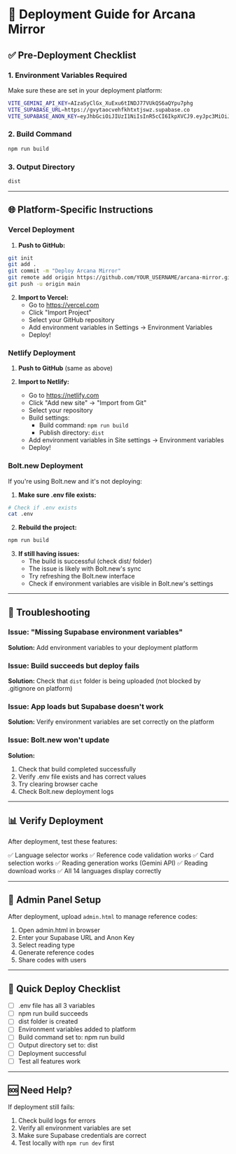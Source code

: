 # 🚀 Deployment Guide for Arcana Mirror

## ✅ Pre-Deployment Checklist

### 1. Environment Variables Required

Make sure these are set in your deployment platform:

```bash
VITE_GEMINI_API_KEY=AIzaSyClGx_XuExu6tINDJ77VUkQS6aQYpu7phg
VITE_SUPABASE_URL=https://gvytaocvehfkhtxtjswz.supabase.co
VITE_SUPABASE_ANON_KEY=eyJhbGciOiJIUzI1NiIsInR5cCI6IkpXVCJ9.eyJpc3MiOiJzdXBhYmFzZSIsInJlZiI6Imd2eXRhb2N2ZWhma2h0eHRqc3d6Iiwicm9sZSI6ImFub24iLCJpYXQiOjE3NjA0NDA0MTAsImV4cCI6MjA3NjAxNjQxMH0.t70bj-SYzVKj0-NF3Pfie6cVPvpM0-SNeZIjxSZEyLQ
```

### 2. Build Command
```bash
npm run build
```

### 3. Output Directory
```bash
dist
```

---

## 🌐 Platform-Specific Instructions

### Vercel Deployment

1. **Push to GitHub:**
```bash
git init
git add .
git commit -m "Deploy Arcana Mirror"
git remote add origin https://github.com/YOUR_USERNAME/arcana-mirror.git
git push -u origin main
```

2. **Import to Vercel:**
   - Go to https://vercel.com
   - Click "Import Project"
   - Select your GitHub repository
   - Add environment variables in Settings → Environment Variables
   - Deploy!

### Netlify Deployment

1. **Push to GitHub** (same as above)

2. **Import to Netlify:**
   - Go to https://netlify.com
   - Click "Add new site" → "Import from Git"
   - Select your repository
   - Build settings:
     - Build command: `npm run build`
     - Publish directory: `dist`
   - Add environment variables in Site settings → Environment variables
   - Deploy!

### Bolt.new Deployment

If you're using Bolt.new and it's not deploying:

1. **Make sure .env file exists:**
```bash
# Check if .env exists
cat .env
```

2. **Rebuild the project:**
```bash
npm run build
```

3. **If still having issues:**
   - The build is successful (check dist/ folder)
   - The issue is likely with Bolt.new's sync
   - Try refreshing the Bolt.new interface
   - Check if environment variables are visible in Bolt.new's settings

---

## 🔧 Troubleshooting

### Issue: "Missing Supabase environment variables"
**Solution:** Add environment variables to your deployment platform

### Issue: Build succeeds but deploy fails
**Solution:** Check that `dist` folder is being uploaded (not blocked by .gitignore on platform)

### Issue: App loads but Supabase doesn't work
**Solution:** Verify environment variables are set correctly on the platform

### Issue: Bolt.new won't update
**Solution:**
1. Check that build completed successfully
2. Verify .env file exists and has correct values
3. Try clearing browser cache
4. Check Bolt.new deployment logs

---

## 📊 Verify Deployment

After deployment, test these features:

✅ Language selector works
✅ Reference code validation works
✅ Card selection works
✅ Reading generation works (Gemini API)
✅ Reading download works
✅ All 14 languages display correctly

---

## 🎯 Admin Panel Setup

After deployment, upload `admin.html` to manage reference codes:

1. Open admin.html in browser
2. Enter your Supabase URL and Anon Key
3. Select reading type
4. Generate reference codes
5. Share codes with users

---

## 📝 Quick Deploy Checklist

- [ ] .env file has all 3 variables
- [ ] npm run build succeeds
- [ ] dist folder is created
- [ ] Environment variables added to platform
- [ ] Build command set to: npm run build
- [ ] Output directory set to: dist
- [ ] Deployment successful
- [ ] Test all features work

---

## 🆘 Need Help?

If deployment still fails:
1. Check build logs for errors
2. Verify all environment variables are set
3. Make sure Supabase credentials are correct
4. Test locally with `npm run dev` first
